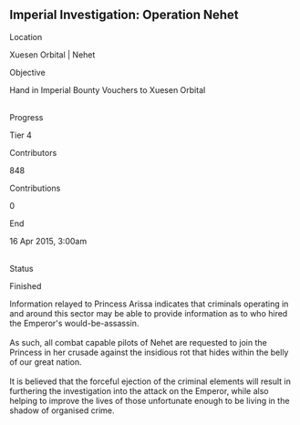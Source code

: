 ## Imperial Investigation: Operation Nehet

Location

Xuesen Orbital \| Nehet

Objective

Hand in Imperial Bounty Vouchers to Xuesen Orbital

\
Progress

Tier 4

Contributors

848

Contributions

0

End

16 Apr 2015, 3:00am

\
Status

Finished

Information relayed to Princess Arissa indicates that criminals
operating in and around this sector may be able to provide information
as to who hired the Emperor\'s would-be-assassin.\
\
As such, all combat capable pilots of Nehet are requested to join the
Princess in her crusade against the insidious rot that hides within the
belly of our great nation.\
\
It is believed that the forceful ejection of the criminal elements will
result in furthering the investigation into the attack on the Emperor,
while also helping to improve the lives of those unfortunate enough to
be living in the shadow of organised crime.
